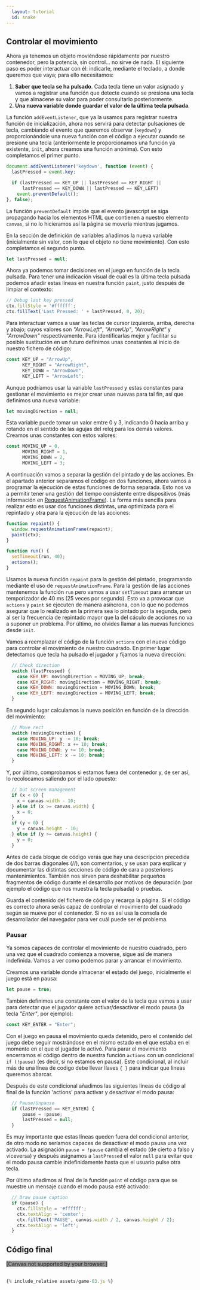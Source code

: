 ```yaml
---
  layout: tutorial
  id: snake
---
```


## Controlar el movimiento

Ahora ya tenemos un objeto moviéndose rápidamente por nuestro contenedor, pero la potencia, sin control... no sirve de nada. El
siguiente paso es poder interactuar con él: indicarle, mediante el teclado, a donde queremos que vaya; para ello necesitamos:

1. **Saber que tecla se ha pulsado**. Cada tecla tiene un valor asignado y vamos a registrar una función que detecte cuando se
presiona una tecla y que almacene su valor para poder consultarlo posteriormente.
2. **Una nueva variable donde guardar el valor de la última tecla pulsada**.

La función `addEventListener`, que ya la usamos para registrar nuestra función de inicialización, ahora nos servirá para detectar
pulsaciones de tecla, cambiando el evento que queremos observar (`keydown`) y proporcionándole una nueva función con el código a
ejecutar cuando se presione una tecla (anteriormente le proporcionamos una función ya existente, `init`, ahora creamos una función
anónima). Con esto completamos el primer punto.

``` javascript
document.addEventListener('keydown', function (event) {
  lastPressed = event.key;

  if (lastPressed == KEY_UP || lastPressed == KEY_RIGHT ||
      lastPressed == KEY_DOWN || lastPressed == KEY_LEFT)
    event.preventDefault();
}, false);
```

La función `preventDefault` impide que el evento javascript se siga propagando hacia los elementos HTML que contienen a nuestro
elemento `canvas`, si no lo hicieramos así la página se movería mientras jugamos.

En la sección de definición de variables añadimos la nueva variable (inicialmente sin valor, con lo que el objeto no tiene
movimiento). Con esto completamos el segundo punto.

``` javascript
let lastPressed = null;
```

Ahora ya podemos tomar decisiones en el juego en función de la tecla pulsada. Para tener una indicación visual de cuál es la
última tecla pulsada podemos añadir estas líneas en nuestra función `paint`, justo después de limpiar el contexto:

``` javascript
// Debug last key pressed
ctx.fillStyle = '#ffffff';
ctx.fillText('Last Pressed: ' + lastPressed, 0, 20);
```

Para interactuar vamos a usar las teclas de cursor izquierda, arriba, derecha y abajo; cuyos valores son *"ArrowLeft"*, *"ArrowUp"*,
*"ArrowRight"* y *"ArrowDown"* respectivamente. Para identificarlas mejor y facilitar su posible sustitución en un futuro definimos
unas constantes al inicio de nuestro fichero de código:

``` javascript
const KEY_UP = "ArrowUp",
      KEY_RIGHT = "ArrowRight",
      KEY_DOWN = "ArrowDown",
      KEY_LEFT = "ArrowLeft";
```

Aunque podríamos usar la variable `lastPressed` y estas constantes para gestionar el movimiento es mejor crear unas nuevas para
tal fin, así que definimos una nueva variable:

``` javascript
let movingDirection = null;
```

Esta variable puede tomar un valor emtre 0 y 3, indicando 0 hacia arriba y rotando en el sentido de las agujas del reloj para
los demás valores. Creamos unas constantes con estos valores:

``` javascript
const MOVING_UP = 0,
      MOVING_RIGHT = 1,
      MOVING_DOWN = 2,
      MOVING_LEFT = 3;
```

A continuación vamos a separar la gestión del pintado y de las acciones. En el apartado anterior separamos el código en dos
funciones, ahora vamos a programar la ejecución de estas funciones de forma separada. Esto nos va a permitir tener una gestión
del tiempo consistente entre dispositivos (más información en [RequestAnimationFrame](./part-07.html)). La forma más sencilla
para realizar esto es usar dos funciones distintas, una optimizada para el repintado y otra para la ejecución de las acciones:

``` javascript
function repaint() {
  window.requestAnimationFrame(repaint);
  paint(ctx);
}

function run() {
  setTimeout(run, 40);
  actions();
}
```

Usamos la nueva función `repaint` para la gestión del pintado, programando mediante el uso de `requestAnimationFrame`. Para la
gestión de las acciones mantenemos la función `run` pero vamos a usar `setTimeout` para arrancar un temporizador de 40 ms (25
veces por segundo). Esto va a provocar que `actions` y `paint` se ejecuten de manera asíncrona, con lo que no podemos asegurar
que lo realizado en la primera sea lo pintado por la segunda, pero al ser la frecuencia de repintado mayor que la del cáculo de
acciones no va a suponer un problema. Por último, no olvides llamar a las nuevas funciones desde `init`.

Vamos a reemplazar el código de la función `actions` con el nuevo código para controlar el movimiento de nuestro cuadrado. En
primer lugar detectamos que tecla ha pulsado el jugador y fijamos la nueva dirección:

``` javascript
  // Check direction
  switch (lastPressed) {
    case KEY_UP: movingDirection = MOVING_UP; break;
    case KEY_RIGHT: movingDirection = MOVING_RIGHT; break;
    case KEY_DOWN: movingDirection = MOVING_DOWN; break;
    case KEY_LEFT: movingDirection = MOVING_LEFT; break;
  }
```

En segundo lugar calculamos la nueva posición en función de la dirección del movimiento:

``` javascript
  // Move rect
  switch (movingDirection) {
    case MOVING_UP: y -= 10; break;
    case MOVING_RIGHT: x += 10; break;
    case MOVING_DOWN: y += 10; break;
    case MOVING_LEFT: x -= 10; break;
  }
```

Y, por último, comprobamos si estamos fuera del contenedor y, de ser así, lo recolocamos saliendo por el lado opuesto:

``` javascript
  // Out screen management
  if (x < 0) {
    x = canvas.width - 10;
  } else if (x >= canvas.width) {
    x = 0;
  }
  if (y < 0) {
    y = canvas.height - 10;
  } else if (y >= canvas.height) {
    y = 0;
  }
```

Antes de cada bloque de código verás que hay una descripción precedida de dos barras diagonales (//), son comentarios, y se usan
para explicar y documentar las distintas secciones de código de cara a posteriores mantenimientos. También nos sirven para
deshabilitar pequeños fragmentos de código durante el desarrollo por motivos de depuración (por ejemplo el código que nos muestra
la tecla pulsada) o pruebas.

Guarda el contenido del fichero de código y recarga la página. Si el código es correcto ahora serás capaz de controlar el movimiento
del cuadrado según se mueve por el contenedor. Si no es así usa la consola de desarrollador del navegador para ver cuál puede ser el
problema.

### Pausar

Ya somos capaces de controlar el movimiento de nuestro cuadrado, pero una vez que el cuadrado comienza a moverse, sigue así de
manera indefinida. Vamos a ver como podemos parar y arrancar el movimiento.

Creamos una variable donde almacenar el estado del juego, inicialmente el juego está en pausa:

``` javascript
let pause = true;
```

También definimos una constante con el valor de la tecla que vamos a usar para detectar que el jugador quiere activar/desactivar
el modo pausa (la tecla *"Enter"*, por ejemplo):

``` javascript
const KEY_ENTER = "Enter";
```

Con el juego en pausa el movimiento queda detenido, pero el contenido del juego debe seguir mostrándose en el mismo estado en el
que estaba en el momento en el que el jugador lo activó. Para parar el movimiento encerramos el código dentro de nuestra función
`actions` con un condicional `if (!pause)` (es decir, si no estamos en pausa). Este condicional, al incluir más de una línea de
codigo debe llevar llaves `{ }` para indicar que lineas queremos abarcar.

Después de este condicional añadimos las siguientes líneas de código al final de la función 'actions' para activar y desactivar
el modo pausa:

``` javascript
  // Pause/Unpause
  if (lastPressed == KEY_ENTER) {
      pause = !pause;
      lastPressed = null;
  }
```

Es muy importante que estas líneas queden fuera del condicional anterior, de otro modo no seríamos capaces de desactivar el modo
pausa una vez activado. La asignación `pause = !pause` cambia el estado (de cierto a falso y viceversa) y después asignamos a
`lastPressed` el valor `null` para evitar que el modo pausa cambie indefinidamente hasta que el usuario pulse otra tecla.

Por último añadimos al final de la función `paint` el código para que se muestre un mensaje cuando el modo pausa esté activado:

``` javascript
  // Draw pause caption
  if (pause) {
    ctx.fillStyle = '#ffffff';
    ctx.textAlign = 'center';
    ctx.fillText('PAUSE', canvas.width / 2, canvas.height / 2);
    ctx.textAlign = 'left';
  }
```

## Código final

<div class="game_example">
  <script type="application/javascript" src="assets/game-03.js"></script>
  <canvas id="canvas" width="600" height="300" style="background:#999">[Canvas not supported by your browser.]</canvas>
</div>
<div>&nbsp;</div>

``` javascript
{% include_relative assets/game-03.js %}
```
